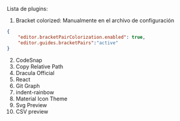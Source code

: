 Lista de plugins:
1. Bracket colorized:
Manualmente en el archivo de configuración 
```json
{
    "editor.bracketPairColorization.enabled": true,
    "editor.guides.bracketPairs":"active"
}
```
2. CodeSnap
3. Copy Relative Path
4. Dracula Official
5. React 
6. Git Graph
7. indent-rainbow
8. Material Icon Theme
9. Svg Preview
10. CSV preview